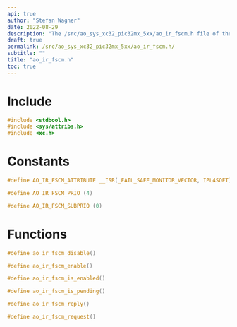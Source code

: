 ```yaml
---
api: true
author: "Stefan Wagner"
date: 2022-08-29
description: "The /src/ao_sys_xc32_pic32mx_5xx/ao_ir_fscm.h file of the ao real-time operating system."
draft: true
permalink: /src/ao_sys_xc32_pic32mx_5xx/ao_ir_fscm.h/
subtitle: ""
title: "ao_ir_fscm.h"
toc: true
---
```


# Include

```c
#include <stdbool.h>
#include <sys/attribs.h>
#include <xc.h>
```

# Constants

```c
#define AO_IR_FSCM_ATTRIBUTE __ISR(_FAIL_SAFE_MONITOR_VECTOR, IPL4SOFT)
```

```c
#define AO_IR_FSCM_PRIO (4)
```

```c
#define AO_IR_FSCM_SUBPRIO (0)
```

# Functions

```c
#define ao_ir_fscm_disable()
```

```c
#define ao_ir_fscm_enable()
```

```c
#define ao_ir_fscm_is_enabled()
```

```c
#define ao_ir_fscm_is_pending()
```

```c
#define ao_ir_fscm_reply()
```

```c
#define ao_ir_fscm_request()
```

